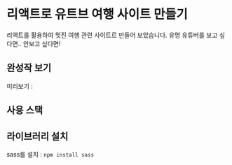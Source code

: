  # 리액트로 유트브 여행 사이트 만들기

리액트를 활용하여 멋진 여행 관련 사이트르 만들어 보았습니다.
유명 유튜버를 보고 싶다면.. 안보고 싶다면!

## 완성작 보기
미리보기 : 

## 사용 스택

## 라이브러리 설치

sass를 설치 : `npm install sass`